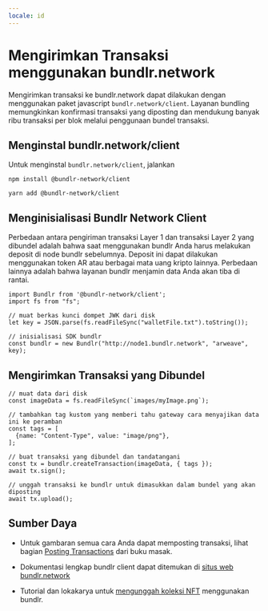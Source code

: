 ```yaml
---
locale: id
---
```


# Mengirimkan Transaksi menggunakan bundlr.network
Mengirimkan transaksi ke bundlr.network dapat dilakukan dengan menggunakan paket javascript `bundlr.network/client`. Layanan bundling memungkinkan konfirmasi transaksi yang diposting dan mendukung banyak ribu transaksi per blok melalui penggunaan bundel transaksi.

## Menginstal bundlr.network/client
Untuk menginstal `bundlr.network/client`, jalankan

<CodeGroup>
  <CodeGroupItem title="NPM">

```console:no-line-numbers
npm install @bundlr-network/client
```

  </CodeGroupItem>
  <CodeGroupItem title="YARN">

```console:no-line-numbers
yarn add @bundlr-network/client
```

  </CodeGroupItem>
</CodeGroup>

## Menginisialisasi Bundlr Network Client
Perbedaan antara pengiriman transaksi Layer 1 dan transaksi Layer 2 yang dibundel adalah bahwa saat menggunakan bundlr Anda harus melakukan deposit di node bundlr sebelumnya. Deposit ini dapat dilakukan menggunakan token AR atau berbagai mata uang kripto lainnya. Perbedaan lainnya adalah bahwa layanan bundlr menjamin data Anda akan tiba di rantai.

```js:no-line-numbers
import Bundlr from '@bundlr-network/client';
import fs from "fs";

// muat berkas kunci dompet JWK dari disk
let key = JSON.parse(fs.readFileSync("walletFile.txt").toString());

// inisialisasi SDK bundlr
const bundlr = new Bundlr("http://node1.bundlr.network", "arweave", key);
```

## Mengirimkan Transaksi yang Dibundel

```js:no-line-numbers
// muat data dari disk
const imageData = fs.readFileSync(`images/myImage.png`);

// tambahkan tag kustom yang memberi tahu gateway cara menyajikan data ini ke peramban
const tags = [
  {name: "Content-Type", value: "image/png"},
];

// buat transaksi yang dibundel dan tandatangani
const tx = bundlr.createTransaction(imageData, { tags });
await tx.sign();

// unggah transaksi ke bundlr untuk dimasukkan dalam bundel yang akan diposting
await tx.upload();
```
## Sumber Daya
* Untuk gambaran semua cara Anda dapat memposting transaksi, lihat bagian [Posting Transactions](../../concepts/post-transactions.md) dari buku masak.

* Dokumentasi lengkap bundlr client dapat ditemukan di [situs web bundlr.network](https://docs.bundlr.network/docs/overview)

* Tutorial dan lokakarya untuk [mengunggah koleksi NFT](https://github.com/DanMacDonald/nft-uploader) menggunakan bundlr.